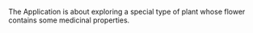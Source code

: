 The Application is about exploring a special type of plant whose flower contains some medicinal properties.
